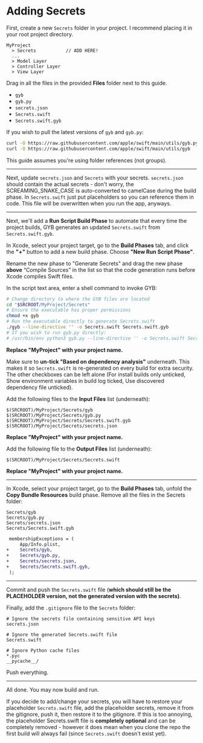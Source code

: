 # Adding Secrets

First, create a new `Secrets` folder in your project. I recommend placing it in your root project directory.

```
MyProject
  > Secrets           // ADD HERE!
  ...
  > Model Layer
  > Controller Layer
  > View Layer
```

Drag in all the files in the provided **Files** folder next to this guide.

* `gyb`
* `gyb.py`
* `secrets.json`
* `Secrets.swift`
* `Secrets.swift.gyb`

If you wish to pull the latest versions of `gyb` and `gyb.py`:

```bash
curl -O https://raw.githubusercontent.com/apple/swift/main/utils/gyb.py
curl -O https://raw.githubusercontent.com/apple/swift/main/utils/gyb
```

This guide assumes you're using folder references (not groups).

---

Next, update `secrets.json` and `Secrets` with your secrets. `secrets.json` should contain the actual secrets - don't worry, the SCREAMING_SNAKE_CASE is auto-converted to camelCase during the build phase. In `Secrets.swift` just put placeholders so you can reference them in code. This file will be overwritten when you run the app, anyways.

---

Next, we'll add a **Run Script Build Phase** to automate that every time the project builds, GYB generates an updated `Secrets.swift` from `Secrets.swift.gyb`.

In Xcode, select your project target, go to the **Build Phases** tab, and click the **"+"** button to add a new build phase. Choose **"New Run Script Phase"**.

Rename the new phase to "Generate Secrets" and drag the new phase **above** “Compile Sources” in the list so that the code generation runs before Xcode compiles Swift files.

In the script text area, enter a shell command to invoke GYB:

```bash
# Change directory to where the GYB files are located
cd "$SRCROOT/MyProject/Secrets"
# Ensure the executable has proper permissions
chmod +x gyb
# Run the executable directly to generate Secrets.swift
./gyb --line-directive '' -o Secrets.swift Secrets.swift.gyb
# If you wish to run gyb.py directly:
# /usr/bin/env python3 gyb.py --line-directive '' -o Secrets.swift Secrets.swift.gyb
```

**Replace "MyProject" with your project name.**

Make sure to **un-tick "Based on dependency analysis"** underneath. This makes it so `Secrets.swift` is re-generated on every build for extra security. The other checkboxes can be left alone (For install builds only unticked, Show environment variables in build log ticked, Use discovered dependency file unticked).

Add the following files to the **Input Files** list (underneath):

```
$(SRCROOT)/MyProject/Secrets/gyb
$(SRCROOT)/MyProject/Secrets/gyb.py
$(SRCROOT)/MyProject/Secrets/Secrets.swift.gyb
$(SRCROOT)/MyProject/Secrets/secrets.json
```

**Replace "MyProject" with your project name.**

Add the following file to the **Output Files** list (underneath):

```
$(SRCROOT)/MyProject/Secrets/Secrets.swift
```

**Replace "MyProject" with your project name.**

---

In Xcode, select your project target, go to the **Build Phases** tab, unfold the **Copy Bundle Resources** build phase. Remove all the files in the Secrets folder:

```
Secrets/gyb
Secrets/gyb.py
Secrets/secrets.json
Secrets/Secrets.swift.gyb
```

```diff
 membershipExceptions = (
     App/Info.plist,
+    Secrets/gyb,
+    Secrets/gyb.py,
+    Secrets/secrets.json,
+    Secrets/Secrets.swift.gyb,
 );
```

---

Commit and push the `Secrets.swift` file (**which should still be the PLACEHOLDER version, not the generated version with the secrets)**.

Finally, add the `.gitignore` file to the `Secrets` folder:

```
# Ignore the secrets file containing sensitive API keys
secrets.json

# Ignore the generated Secrets.swift file
Secrets.swift

# Ignore Python cache files
*.pyc
__pycache__/
```

Push everything.

---

All done. You may now build and run.

If you decide to add/change your secrets, you will have to restore your placeholder `Secrets.swift` file, add the placeholder secrets, remove it from the gitignore, push it, then restore it to the gitignore. If this is too annoying, the placeholder Secrets.swift file is **completely optional** and can be completely removed - however it does mean when you clone the repo the first build will always fail (since `Secrets.swift` doesn't exist yet).